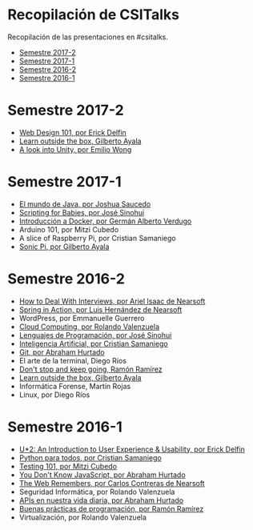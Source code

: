 # Recopilación de CSITalks

Recopilación de las presentaciones en #csitalks.

- [Semestre 2017-2](#semestre-2017-2)
- [Semestre 2017-1](#semestre-2017-1)
- [Semestre 2016-2](#semestre-2016-2)
- [Semestre 2016-1](#semestre-2016-1)

# Semestre 2017-2
- [Web Design 101, por Erick Delfin](#)
- [Learn outside the box, Gilberto Ayala](https://docs.google.com/presentation/d/1vzsX4OJee3viAScLwSqCjXsI_annog8b5NuC35pmUKM/edit?usp=sharing)
- [A look into Unity, por Emilio Wong](http://slides.com/emilews/deck) 

# Semestre 2017-1
- [El mundo de Java, por Joshua Saucedo](http://slides.com/joshuasaucedo/deck)
- [Scripting for Babies, por José Sinohui](http://slides.com/josejesussinohuifernandez/scripting#/)
- [Introducción a Docker, por Germán Alberto Verdugo](https://docs.google.com/presentation/d/1qhe9_VD-7AWWeOYxaWsYmTCAirjAv2lyqRr9AkBdn7w/edit?usp=sharing)
- Arduino 101, por Mitzi Cubedo
- A slice of Raspberry Pi, por Cristian Samaniego
- [Sonic Pi, por Gilberto Ayala](https://docs.google.com/presentation/d/1n7cQd-f248pBPwwoLhebLsAonE7Acur-S5tgUUaNtCA/edit?usp=sharing)

# Semestre 2016-2
- [How to Deal With Interviews, por Ariel Isaac de Nearsoft](http://slides.com/arielisaac/deck-4/fullscreen#/)
- [Spring in Action, por Luis Hernández de Nearsoft](http://slides.com/luishernandez-7/deck/fullscreen#/)
- WordPress, por Emmanuelle Guerrero
- [Cloud Computing, por Rolando Valenzuela](https://drive.google.com/file/d/0Bw80-jlEhlkiZURhZWlOYTZETUU/view?usp=sharing)
- [Lenguajes de Programación, por José Sinohui](http://slides.com/josejesussinohuifernandez/programming-languages#/)
- [Inteligencia Artificial, por Cristian Samaniego](https://docs.google.com/presentation/d/1ieoW_pOVucSWowIGTTn-zoFlEPaC4i58ummkJy8KZCI/edit#slide=id.g35f391192_00)
- [Git, por Abraham Hurtado](https://docs.google.com/presentation/d/1dOXuG_JVLF_of1fW0C3E8cJlOjCssjaVK1EbvWdhQOc/edit?usp=sharing)
- El arte de la terminal, Diego Ríos
- [Don't stop and keep going, Ramón Ramírez](https://docs.google.com/presentation/d/1HDqWKggs9nqR-Z5K5RCp2hemdKmt5pwFei8VjjDrKms/edit#slide=id.g16c8509838_0_0)
- [Learn outside the box, Gilberto Ayala](https://docs.google.com/presentation/d/1vzsX4OJee3viAScLwSqCjXsI_annog8b5NuC35pmUKM/edit)
- Informática Forense, Martín Rojas
- Linux, por Diego Ríos

# Semestre 2016-1

- [U*2: An Introduction to User Experience & Usability, por Erick Delfin](https://docs.google.com/presentation/d/1q9k2X2NhmByM_d9jaw1v60-rTP8dxnwhh7oueZnkuZQ/edit?usp=sharing)
- [Python para todos, por Cristian Samaniego](https://prezi.com/pzwicemzrfmo/python/)
- [Testing 101, por Mitzi Cubedo](https://drive.google.com/file/d/0BxdZ1aXtKUi5djhXTjZCMW12S0E/edit)
- [You Don't Know JavaScript, por Abraham Hurtado](https://docs.google.com/presentation/d/1f43vkXpfDNYTnYror8wYXIjmQlEYLmLQcj1NKZL3Lq4/edit?usp=sharing)
- [The Web Remembers, por Carlos Contreras de Nearsoft](http://slides.com/carloscontreiras/the-web-remembers/)
- Seguridad Informática, por Rolando Valenzuela
- [APIs en nuestra vida diaria, por Abraham Hurtado](https://docs.google.com/presentation/d/1bZ89DGpU0RvhhyrwvYa6CQLMiVW_9uLgRRqIVB0F8fw/edit?usp=sharing)
- [Buenas prácticas de programación, por Ramón Ramírez](https://docs.google.com/presentation/d/1HvGY96MHkmm42PWAFYI_B_uTlHpUBZM-7jE6h2upBZ4/edit#slide=id.p)
- Virtualización, por Rolando Valenzuela
